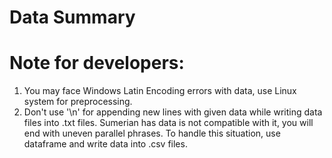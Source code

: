 # Data Summary



# Note for developers:
1. You may face Windows Latin Encoding errors with data, use Linux system for preprocessing.
2. Don't use '\n' for appending new lines with given data while writing data files into .txt files. Sumerian has data is not compatible with it, you will end with uneven parallel phrases. To handle this situation, use dataframe and write data into .csv files.

